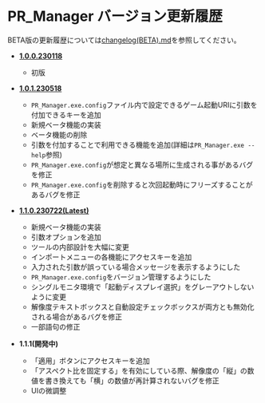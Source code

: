 # PR_Manager バージョン更新履歴

BETA版の更新履歴については[changelog(BETA).md](changelog(BETA).md)を参照してください。

- [**1.0.0.230118**](../../releases/tag/1.0.0.230118)
  - 初版

- [**1.0.1.230518**](../../releases/tag/1.0.1.230518)
  - `PR_Manager.exe.config`ファイル内で設定できるゲーム起動URIに引数を付加できるキーを追加
  - 新規ベータ機能の実装
  - ベータ機能の削除
  - 引数を付加することで利用できる機能を追加(詳細は`PR_Manager.exe --help`参照)
  - `PR_Manager.exe.config`が想定と異なる場所に生成される事があるバグを修正
  - `PR_Manager.exe.config`を削除すると次回起動時にフリーズすることがあるバグを修正

- [**1.1.0.230722(Latest)**](../../releases/tag/1.1.0.230722)
  - 新規ベータ機能の実装
  - 引数オプションを追加
  - ツールの内部設計を大幅に変更
  - インポートメニューの各機能にアクセスキーを追加
  - 入力された引数が誤っている場合メッセージを表示するようにした
  - `PR_Manager.exe.config`をバージョン管理するようにした
  - シングルモニタ環境で「起動ディスプレイ選択」をグレーアウトしないように変更
  - 解像度テキストボックスと自動設定チェックボックスが両方とも無効化される場合があるバグを修正
  - 一部語句の修正

- **1.1.1(開発中)**
  - 「適用」ボタンにアクセスキーを追加
  - 「アスペクト比を固定する」を有効にしている際、解像度の「縦」の数値を書き換えても「横」の数値が再計算されないバグを修正
  - UIの微調整
